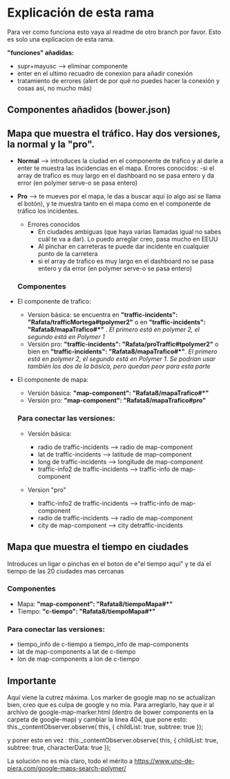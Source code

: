 # Explicación de esta rama

Para ver como funciona esto vaya al readme de otro branch por favor.
Esto es solo una explicacion de esta rama.


**"funciones" añadidas:**
  - supr+mayusc --> eliminar componente
  - enter en el ultimo recuadro de conexion para añadir conexión
  - tratamiento de errores (alert de por qué no puedes hacer la conexión y cosas así, no mucho más)
  
## Componentes añadidos (bower.json)
 ## Mapa que muestra el tráfico. Hay dos versiones, la normal y la "pro".
      
  - **Normal** --> introduces la ciudad en el componente de tráfico y al darle a enter te muestra las incidencias en el mapa.      Errores conocidos:
      -si el array de trafico es muy largo en el dashboard no se pasa entero y da error (en polymer serve-o se pasa entero)
      
  - **Pro** --> te mueves por el mapa, le das a buscar aquí (o algo así se llama el botón), y te muestra tanto en el mapa como en el componente de tráfico los incidentes. 
    - Errores conocidos
      - En ciudades ambiguas (que haya varias llamadas igual no sabes cuál te va a dar). Lo puedo arreglar creo, pasa mucho en EEUU
      - Al pinchar en carreteras te puede dar incidente en cualquier punto de la carretera
      - si el array de trafico es muy largo en el dashboard no se pasa entero y da error (en polymer serve-o se pasa entero)
      
    ### Componentes  
- El componente de trafico:
  - Version básica: se encuentra en **"traffic-incidents": "Rafata/trafficMortega#tpolymer2"**  o en  **"traffic-incidents": "Rafata8/mapaTrafico#*"** . *El primero está en polymer 2, el segundo está en Polymer 1*
  - Versión pro: **"traffic-incidents": "Rafata/proTraffic#tpolymer2"** o bien en  **"traffic-incidents": "Rafata8/mapaTrafico#*"**. *El primero está en polymer 2, el segundo está en Polymer 1*. *Se podrían usar también los dos de la básica, pero quedan peor para esta parte*
- El componente de mapa:
  - Versión básica: **"map-component": "Rafata8/mapaTrafico#*"**
  - Versión pro: **"map-component": "Rafata8/mapaTrafico#pro"**
  
                
                
  ### Para conectar las versiones:
  - Versión básica:
    - radio de traffic-incidents --> radio de map-component
    - lat de traffic-incidents --> latitude de map-component
    - long de traffic-incidents --> longitude de map-component
    - traffic-info2 de traffic-incidents --> traffic-info de map-component

  - Version "pro"
    - traffic-info2 de traffic-incidents --> traffic-info de map-component
    - radio de traffic-incidents --> radio de map-component
    - city de map-component --> city detraffic-incidents

 
 ## Mapa que muestra el tiempo en ciudades
 Introduces un ligar o pinchas en el boton de e"el tiempo aqui" y te da el tiempo de las 20 ciudades mas cercanas
 
  ### Componentes
   - Mapa: **"map-component": "Rafata8/tiempoMapa#*"**
   - Tiempo: **"c-tiempo": "Rafata8/tiempoMapa#*"**
  
  ### Para conectar las versiones:
  - tiempo_info de c-tiempo a tiempo_info de map-components
  - lat de map-components a lat de c-tiempo 
  - lon de map-components a lon de c-tiempo 
  
  
 ## Importante
  
  Aquí viene la cutrez máxima. Los marker de google map no se actualizan bien, creo que es culpa de google y no mía. Para arreglarlo, hay que ir al archivo de google-map-marker.html (dentro de bower components en la carpeta de google-map) y cambiar la linea 404, que pone esto:
  this._contentObserver.observe( this, {
  childList: true,
  subtree: true
});

  y poner esto en vez :
  this._contentObserver.observe( this, {
  childList: true,
  subtree: true,
  characterData: true
});
                
La solución no es mía claro, todo el mérito a https://www.uno-de-piera.com/google-maps-search-polymer/

